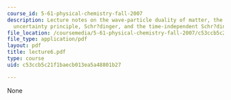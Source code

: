 ```yaml
---
course_id: 5-61-physical-chemistry-fall-2007
description: Lecture notes on the wave-particle duality of matter, the Heisenberg
  uncertainty principle, Schr?dinger, and the time-independent Schr?dinger equation.
file_location: /coursemedia/5-61-physical-chemistry-fall-2007/c53ccb5c21f1baecb013ea5a48801b27_lecture6.pdf
file_type: application/pdf
layout: pdf
title: lecture6.pdf
type: course
uid: c53ccb5c21f1baecb013ea5a48801b27

---
```

None